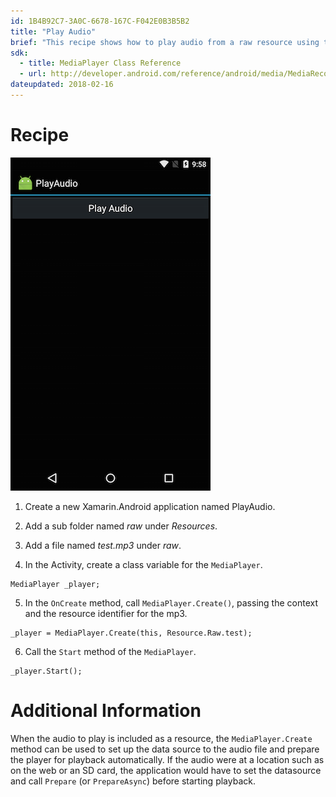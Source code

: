 ```yaml
---
id: 1B4B92C7-3A0C-6678-167C-F042E0B3B5B2
title: "Play Audio"
brief: "This recipe shows how to play audio from a raw resource using the MediaPlayer class."
sdk:
  - title: MediaPlayer Class Reference
  - url: http://developer.android.com/reference/android/media/MediaRecorder.html
dateupdated: 2018-02-16
---
```


<a name="Recipe" class="injected"></a>

# Recipe

 [ ![](Images/playaudio.png)](Images/playaudio.png)

1. Create a new Xamarin.Android application named PlayAudio.

2. Add a sub folder named *raw*
under *Resources*.

3. Add a file named *test.mp3* under *raw*.

4. In the Activity, create a class variable for the `MediaPlayer`.

```
MediaPlayer _player;
```

<ol start="5">
  <li>In the <code>OnCreate</code> method, call <code>MediaPlayer.Create()</code>, passing the context and the resource identifier for the mp3.</li>
</ol>

```
_player = MediaPlayer.Create(this, Resource.Raw.test);
```

<ol start="6">
  <li>Call the <code>Start</code> method of the <code>MediaPlayer</code>.</li>
</ol>

```
_player.Start();
```

 <a name="Additional_Information" class="injected"></a>


# Additional Information

When the audio to play is included as a resource, the `MediaPlayer.Create` method can be used to set up the data source to
the audio file and prepare the player for playback automatically. If the audio
were at a location such as on the web or an SD card, the application would have
to set the datasource and call `Prepare` (or `PrepareAsync`) before starting playback.
